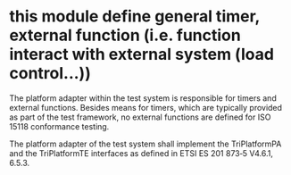 # this module define general timer, external function (i.e. function interact with external system (load control...))

The	platform	adapter	within	the	test	system	is	responsible	for	timers	and	external	functions.	Besides
means	for	timers,	which	are	typically	provided	as	part	of	the	test	framework,	no	external	functions	are
defined	for	ISO	15118	conformance	testing.

The	platform	adapter	of	the	test	system	shall	implement	the	TriPlatformPA	and	the
TriPlatformTE	interfaces	as	defined	in	ETSI	ES	201	873‐5	V4.6.1,	6.5.3.